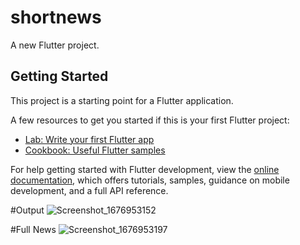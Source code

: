 # shortnews

A new Flutter project.

## Getting Started

This project is a starting point for a Flutter application.

A few resources to get you started if this is your first Flutter project:

- [Lab: Write your first Flutter app](https://docs.flutter.dev/get-started/codelab)
- [Cookbook: Useful Flutter samples](https://docs.flutter.dev/cookbook)

For help getting started with Flutter development, view the
[online documentation](https://docs.flutter.dev/), which offers tutorials,
samples, guidance on mobile development, and a full API reference.

#Output
![Screenshot_1676953152](https://user-images.githubusercontent.com/114842734/220246790-6d4df209-cdef-433b-91a1-ad3d38f0d844.png)

#Full News
![Screenshot_1676953197](https://user-images.githubusercontent.com/114842734/220246857-a170a61b-6255-4c7b-b26b-2eb876f4f93a.png)

